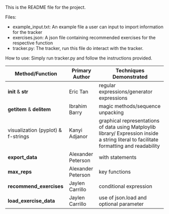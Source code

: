 This is the README file for the project. 

Files:
* example_input.txt: An example file a user can input to import information for the tracker
* exercises.json: A json file containing recommended exercises for the respective function
* tracker.py: The tracker, run this file do interact with the tracker.

How to use: Simply run tracker.py and follow the instructions provided.

| Method/Function | Primary Author | Techniques Demonstrated |
| ------------- | ------------- | ------------- |
| __init__ & __str__  | Eric Tan  | regular expressions/generator expressions|
|__getitem__ & __delitem__| Ibrahim Barry | magic methods/sequence unpacking |     
| visualization (pyplot) & f-strings| Kanyi Adjanor | graphical representations of data using Matploylib library/ Expression inside a string literal to facilitate formatting and readability|
| __export_data__ | Alexander Peterson | with statements|
|__max_reps__ | Alexander Peterson | key functions |
| __recommend_exercises__ | Jaylen Carrillo | conditional expression |
| __load_exercise_data__ | Jaylen Carrillo | use of json.load and optional parameter|